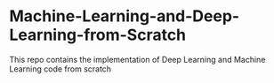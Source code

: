 # Machine-Learning-and-Deep-Learning-from-Scratch
This repo contains the implementation of Deep Learning and Machine Learning code from scratch
